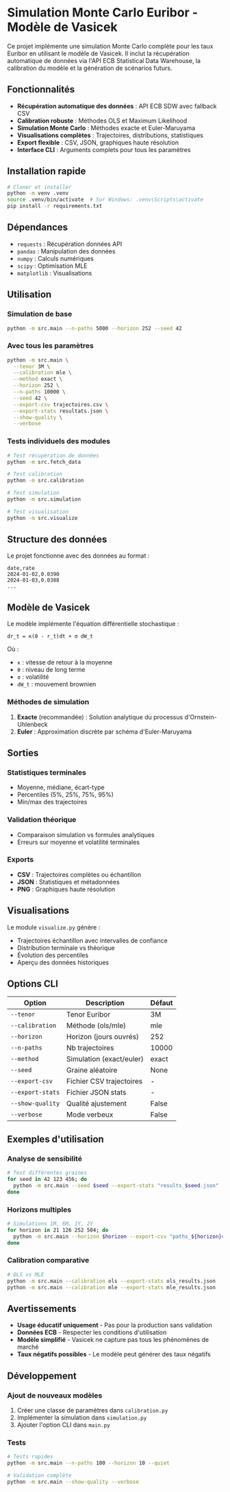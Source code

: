 # Simulation Monte Carlo Euribor - Modèle de Vasicek

Ce projet implémente une simulation Monte Carlo complète pour les taux Euribor en utilisant le modèle de Vasicek. Il inclut la récupération automatique de données via l'API ECB Statistical Data Warehouse, la calibration du modèle et la génération de scénarios futurs.

## Fonctionnalités

- **Récupération automatique des données** : API ECB SDW avec fallback CSV
- **Calibration robuste** : Méthodes OLS et Maximum Likelihood
- **Simulation Monte Carlo** : Méthodes exacte et Euler-Maruyama
- **Visualisations complètes** : Trajectoires, distributions, statistiques
- **Export flexible** : CSV, JSON, graphiques haute résolution
- **Interface CLI** : Arguments complets pour tous les paramètres

## Installation rapide

```bash
# Cloner et installer
python -m venv .venv
source .venv/bin/activate  # Sur Windows: .venv\Scripts\activate
pip install -r requirements.txt
```

## Dépendances

- `requests` : Récupération données API
- `pandas` : Manipulation des données
- `numpy` : Calculs numériques
- `scipy` : Optimisation MLE
- `matplotlib` : Visualisations

## Utilisation

### Simulation de base
```bash
python -m src.main --n-paths 5000 --horizon 252 --seed 42
```

### Avec tous les paramètres
```bash
python -m src.main \
  --tenor 3M \
  --calibration mle \
  --method exact \
  --horizon 252 \
  --n-paths 10000 \
  --seed 42 \
  --export-csv trajectoires.csv \
  --export-stats resultats.json \
  --show-quality \
  --verbose
```

### Tests individuels des modules
```bash
# Test récupération de données
python -m src.fetch_data

# Test calibration
python -m src.calibration  

# Test simulation
python -m src.simulation

# Test visualisation
python -m src.visualize
```

## Structure des données

Le projet fonctionne avec des données au format :
```csv
date,rate
2024-01-02,0.0390
2024-01-03,0.0388
...
```

## Modèle de Vasicek

Le modèle implémente l'équation différentielle stochastique :

```
dr_t = κ(θ - r_t)dt + σ dW_t
```

Où :
- `κ` : vitesse de retour à la moyenne
- `θ` : niveau de long terme  
- `σ` : volatilité
- `dW_t` : mouvement brownien

### Méthodes de simulation

1. **Exacte** (recommandée) : Solution analytique du processus d'Ornstein-Uhlenbeck
2. **Euler** : Approximation discrète par schéma d'Euler-Maruyama

## Sorties

### Statistiques terminales
- Moyenne, médiane, écart-type
- Percentiles (5%, 25%, 75%, 95%)
- Min/max des trajectoires

### Validation théorique
- Comparaison simulation vs formules analytiques
- Erreurs sur moyenne et volatilité terminales

### Exports
- **CSV** : Trajectoires complètes ou échantillon
- **JSON** : Statistiques et métadonnées
- **PNG** : Graphiques haute résolution

## Visualisations

Le module `visualize.py` génère :
- Trajectoires échantillon avec intervalles de confiance
- Distribution terminale vs théorique
- Évolution des percentiles
- Aperçu des données historiques

## Options CLI

| Option | Description | Défaut |
|--------|-------------|---------|
| `--tenor` | Tenor Euribor | 3M |
| `--calibration` | Méthode (ols/mle) | mle |
| `--horizon` | Horizon (jours ouvrés) | 252 |
| `--n-paths` | Nb trajectoires | 10000 |
| `--method` | Simulation (exact/euler) | exact |
| `--seed` | Graine aléatoire | None |
| `--export-csv` | Fichier CSV trajectoires | - |
| `--export-stats` | Fichier JSON stats | - |
| `--show-quality` | Qualité ajustement | False |
| `--verbose` | Mode verbeux | False |

## Exemples d'utilisation

### Analyse de sensibilité
```bash
# Test différentes graines
for seed in 42 123 456; do
  python -m src.main --seed $seed --export-stats "results_$seed.json"
done
```

### Horizons multiples
```bash
# Simulations 1M, 6M, 1Y, 2Y
for horizon in 21 126 252 504; do
  python -m src.main --horizon $horizon --export-csv "paths_${horizon}d.csv"
done
```

### Calibration comparative
```bash
# OLS vs MLE
python -m src.main --calibration ols --export-stats ols_results.json
python -m src.main --calibration mle --export-stats mle_results.json
```

## Avertissements

- **Usage éducatif uniquement** - Pas pour la production sans validation
- **Données ECB** - Respecter les conditions d'utilisation
- **Modèle simplifié** - Vasicek ne capture pas tous les phénomènes de marché
- **Taux négatifs possibles** - Le modèle peut générer des taux négatifs

## Développement

### Ajout de nouveaux modèles
1. Créer une classe de paramètres dans `calibration.py`
2. Implémenter la simulation dans `simulation.py`
3. Ajouter l'option CLI dans `main.py`

### Tests
```bash
# Tests rapides
python -m src.main --n-paths 100 --horizon 10 --quiet

# Validation complète
python -m src.main --show-quality --verbose
```


